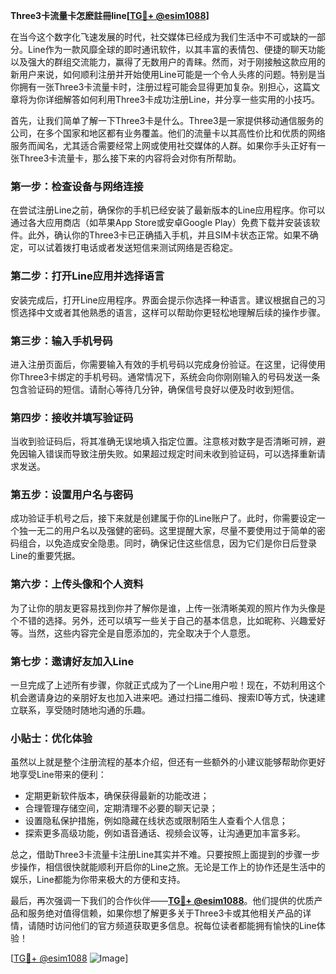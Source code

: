 **Three3卡流量卡怎麽註冊line[[TG💪+ @esim1088](https://t.me/s/esim1088)]**

在当今这个数字化飞速发展的时代，社交媒体已经成为我们生活中不可或缺的一部分。Line作为一款风靡全球的即时通讯软件，以其丰富的表情包、便捷的聊天功能以及强大的群组交流能力，赢得了无数用户的青睐。然而，对于刚接触这款应用的新用户来说，如何顺利注册并开始使用Line可能是一个令人头疼的问题。特别是当你拥有一张Three3卡流量卡时，注册过程可能会显得更加复杂。别担心，这篇文章将为你详细解答如何利用Three3卡成功注册Line，并分享一些实用的小技巧。

首先，让我们简单了解一下Three3卡是什么。Three3是一家提供移动通信服务的公司，在多个国家和地区都有业务覆盖。他们的流量卡以其高性价比和优质的网络服务而闻名，尤其适合需要经常上网或使用社交媒体的人群。如果你手头正好有一张Three3卡流量卡，那么接下来的内容将会对你有所帮助。

### **第一步：检查设备与网络连接**
在尝试注册Line之前，确保你的手机已经安装了最新版本的Line应用程序。你可以通过各大应用商店（如苹果App Store或安卓Google Play）免费下载并安装该软件。此外，确认你的Three3卡已正确插入手机，并且SIM卡状态正常。如果不确定，可以试着拨打电话或者发送短信来测试网络是否稳定。

### **第二步：打开Line应用并选择语言**
安装完成后，打开Line应用程序。界面会提示你选择一种语言。建议根据自己的习惯选择中文或者其他熟悉的语言，这样可以帮助你更轻松地理解后续的操作步骤。

### **第三步：输入手机号码**
进入注册页面后，你需要输入有效的手机号码以完成身份验证。在这里，记得使用你Three3卡绑定的手机号码。通常情况下，系统会向你刚刚输入的号码发送一条包含验证码的短信。请耐心等待几分钟，确保信号良好以便及时收到短信。

### **第四步：接收并填写验证码**
当收到验证码后，将其准确无误地填入指定位置。注意核对数字是否清晰可辨，避免因输入错误而导致注册失败。如果超过规定时间未收到验证码，可以选择重新请求发送。

### **第五步：设置用户名与密码**
成功验证手机号之后，接下来就是创建属于你的Line账户了。此时，你需要设定一个独一无二的用户名以及强健的密码。这里提醒大家，尽量不要使用过于简单的密码组合，以免造成安全隐患。同时，确保记住这些信息，因为它们是你日后登录Line的重要凭据。

### **第六步：上传头像和个人资料**
为了让你的朋友更容易找到你并了解你是谁，上传一张清晰美观的照片作为头像是个不错的选择。另外，还可以填写一些关于自己的基本信息，比如昵称、兴趣爱好等。当然，这些内容完全是自愿添加的，完全取决于个人意愿。

### **第七步：邀请好友加入Line**
一旦完成了上述所有步骤，你就正式成为了一个Line用户啦！现在，不妨利用这个机会邀请身边的亲朋好友也加入进来吧。通过扫描二维码、搜索ID等方式，快速建立联系，享受随时随地沟通的乐趣。

### **小贴士：优化体验**
虽然以上就是整个注册流程的基本介绍，但还有一些额外的小建议能够帮助你更好地享受Line带来的便利：
- 定期更新软件版本，确保获得最新的功能改进；
- 合理管理存储空间，定期清理不必要的聊天记录；
- 设置隐私保护措施，例如隐藏在线状态或限制陌生人查看个人信息；
- 探索更多高级功能，例如语音通话、视频会议等，让沟通更加丰富多彩。

总之，借助Three3卡流量卡注册Line其实并不难。只要按照上面提到的步骤一步步操作，相信很快就能顺利开启你的Line之旅。无论是工作上的协作还是生活中的娱乐，Line都能为你带来极大的方便和支持。

最后，再次强调一下我们的合作伙伴——**[TG💪+ @esim1088](https://t.me/s/esim1088)**。他们提供的优质产品和服务绝对值得信赖，如果你想了解更多关于Three3卡或其他相关产品的详情，请随时访问他们的官方频道获取更多信息。祝每位读者都能拥有愉快的Line体验！

[[TG💪+ @esim1088](https://t.me/s/esim1088) ![Image](https://i.postimg.cc/4NQfJmqS/Snipaste-2025-05-13-00-14-12.png)]